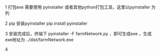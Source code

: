 1 打包exe 需要使用 pyinstaller 或者其他python打包工具，这里以pyinstaller 为列

2  pip 安装pyinstaller   pip install pyinstaller  

3  安装完成后，终端下  pyinstaller -F farmNetwork.py ，即可生成exe  ，生成exe地址为 ../dist/farmNetwork.exe 

4
